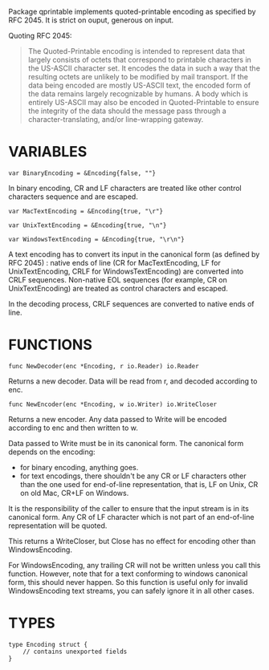Package qprintable implements quoted-printable encoding as specified
by RFC 2045. It is strict on ouput, generous on input.

Quoting RFC 2045:
> The Quoted-Printable encoding is intended to represent data that
> largely consists of octets that correspond to printable characters in
> the US-ASCII character set.  It encodes the data in such a way that
> the resulting octets are unlikely to be modified by mail transport.
> If the data being encoded are mostly US-ASCII text, the encoded form
> of the data remains largely recognizable by humans.  A body which is
> entirely US-ASCII may also be encoded in Quoted-Printable to ensure
> the integrity of the data should the message pass through a
> character-translating, and/or line-wrapping gateway.


# VARIABLES 

`var BinaryEncoding = &Encoding{false, ""}`

In binary encoding, CR and LF characters are treated like other control
characters sequence and are escaped.

`var MacTextEncoding = &Encoding{true, "\r"}`

`var UnixTextEncoding = &Encoding{true, "\n"}`

`var WindowsTextEncoding = &Encoding{true, "\r\n"}`

A text encoding has to convert its input in the canonical form (as
defined by RFC 2045) : native ends of line (CR for MacTextEncoding,
LF for UnixTextEncoding, CRLF for WindowsTextEncoding) are converted
into CRLF sequences. Non-native EOL sequences (for example, CR on
UnixTextEncoding) are treated as control characters and escaped.

In the decoding process, CRLF sequences are converted to native ends of
line.


# FUNCTIONS 

`func NewDecoder(enc *Encoding, r io.Reader) io.Reader`

Returns a new decoder. Data will be read from r, and decoded
according to enc.

`func NewEncoder(enc *Encoding, w io.Writer) io.WriteCloser`

Returns a new encoder. Any data passed to Write will be encoded
according to enc and then written to w.

Data passed to Write must be in its canonical form. The canonical
form depends on the encoding:

* for binary encoding, anything goes.
* for text encodings, there shouldn't be any CR or LF characters
  other than the one used for end-of-line representation, that is,
  LF on Unix, CR on old Mac, CR+LF on Windows.

It is the responsibility of the caller to ensure that the input stream
is in its canonical form. Any CR of LF character which is not part of
an end-of-line representation will be quoted.

This returns a WriteCloser, but Close has no effect for encoding other
than WindowsEncoding.

For WindowsEncoding, any trailing CR will not be written unless
you call this function. However, note that for a text conforming
to windows canonical form, this should never happen. So this
function is useful only for invalid WindowsEncoding text streams,
you can safely ignore it in all other cases.


# TYPES 

	type Encoding struct {
		// contains unexported fields
	}
